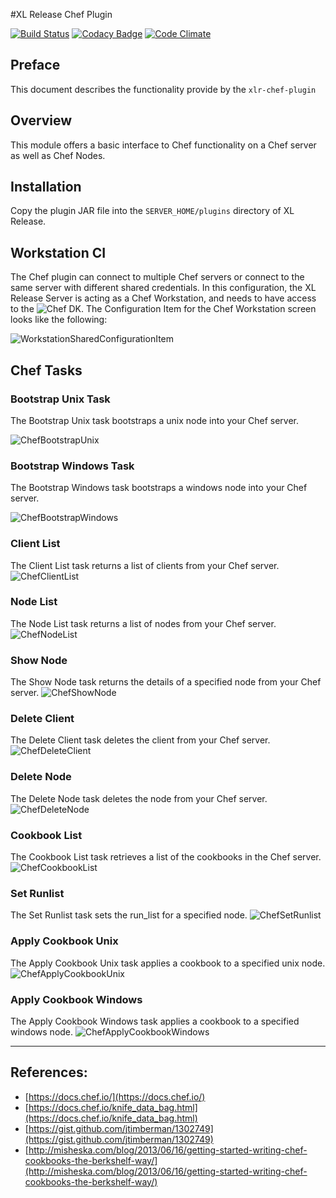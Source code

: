 #XL Release Chef Plugin

[![Build Status](https://travis-ci.org/xebialabs-community/xlr-chef-plugin.svg?branch=master)](https://travis-ci.org/xebialabs-community/xlr-chef-plugin)
[![Codacy Badge](https://api.codacy.com/project/badge/Grade/09848434df324f96afd8517e05f4b0c1)](https://www.codacy.com/app/zvercodebender/xlr-chef-plugin?utm_source=github.com&amp;utm_medium=referral&amp;utm_content=xebialabs-community/xlr-chef-plugin&amp;utm_campaign=Badge_Grade)
[![Code Climate](https://codeclimate.com/github/xebialabs-community/xlr-chef-plugin/badges/gpa.svg)](https://codeclimate.com/github/xebialabs-community/xlr-chef-plugin)

## Preface
This document describes the functionality provide by the `xlr-chef-plugin`

## Overview
This module offers a basic interface to Chef functionality on a Chef server as well as Chef Nodes.

## Installation
Copy the plugin JAR file into the `SERVER_HOME/plugins` directory of XL Release.

## Workstation CI
The Chef plugin can connect to multiple Chef servers or connect to the same server with different shared credentials. In this configuration, the XL Release Server is acting as a Chef Workstation, and needs to have access to the ![Chef DK](https://downloads.chef.io/chefdk). The Configuration Item for the Chef Workstation screen looks like the following:

![WorkstationSharedConfigurationItem](images/ChefSharedConfiguration.png)

## Chef Tasks

### Bootstrap Unix Task
The Bootstrap Unix task bootstraps a unix node into your Chef server.

![ChefBootstrapUnix](images/ChefBootstrapUnix.png)

### Bootstrap Windows Task
The Bootstrap Windows task bootstraps a windows node into your Chef server.

![ChefBootstrapWindows](images/ChefBootstrapWindows.png)

### Client List
The Client List task returns a list of clients from your Chef server.
![ChefClientList](images/ChefClientList.png)

### Node List
The Node List task returns a list of nodes from your Chef server.
![ChefNodeList](images/ChefNodeList.png)

### Show Node
The Show Node task returns the details of a specified node from your Chef server.
![ChefShowNode](images/ChefShowNode.png)

### Delete Client
The Delete Client task deletes the client from your Chef server.
![ChefDeleteClient](images/ChefDeleteClient.png)

### Delete Node
The Delete Node task deletes the node from your Chef server.
![ChefDeleteNode](images/ChefDeleteNode.png)

### Cookbook List
The Cookbook List task retrieves a list of the cookbooks in the Chef server.
![ChefCookbookList](images/ChefCookbookList.png)

### Set Runlist
The Set Runlist task sets the run_list for a specified node.
![ChefSetRunlist](images/ChefSetRunlist.png)

### Apply Cookbook Unix
The Apply Cookbook Unix task applies a cookbook to a specified unix node.
![ChefApplyCookbookUnix](images/ChefApplyCookbookUnix.png)

### Apply Cookbook Windows
The Apply Cookbook Windows task applies a cookbook to a specified windows node.
![ChefApplyCookbookWindows](images/ChefApplyCookbookWindows.png)

---

## References:
* [https://docs.chef.io/](https://docs.chef.io/)
* [https://docs.chef.io/knife_data_bag.html](https://docs.chef.io/knife_data_bag.html)
* [https://gist.github.com/jtimberman/1302749](https://gist.github.com/jtimberman/1302749)
* [http://misheska.com/blog/2013/06/16/getting-started-writing-chef-cookbooks-the-berkshelf-way/](http://misheska.com/blog/2013/06/16/getting-started-writing-chef-cookbooks-the-berkshelf-way/)

